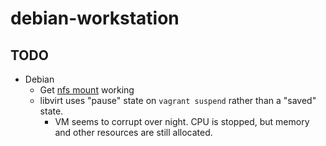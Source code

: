 # debian-workstation

## TODO

* Debian
  - Get [nfs mount](https://developer.hashicorp.com/vagrant/docs/synced-folders/nfs) working 
  - libvirt uses "pause" state on `vagrant suspend` rather than a "saved" state.
    * VM seems to corrupt over night.  CPU is stopped, but memory and other resources are still allocated.
